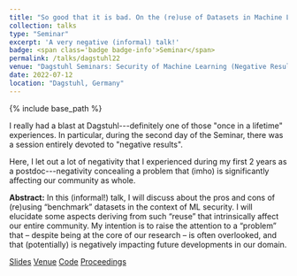 ```yaml
---
title: "So good that it is bad. On the (re)use of Datasets in Machine Learning Security"
collection: talks
type: "Seminar"
excerpt: 'A very negative (informal) talk!'
badge: <span class='badge badge-info'>Seminar</span>
permalink: /talks/dagstuhl22
venue: "Dagstuhl Seminars: Security of Machine Learning (Negative Results)"
date: 2022-07-12
location: "Dagstuhl, Germany"
---
```

{% include base_path %}

I really had a blast at Dagstuhl---definitely one of those "once in a lifetime" experiences. In particular, during the second day of the Seminar, there was a session entirely devoted to "negative results". 

Here, I let out a lot of negativity that I experienced during my first 2 years as a postdoc---negativity concealing a problem that (imho) is significantly affecting our community as whole.

<b>Abstract:</b> In this (informal!) talk, I will discuss about the pros and cons of (re)using “benchmark” datasets in the context of ML security. I will elucidate some aspects  deriving from such “reuse”  that intrinsically affect our entire community. My intention is to raise the attention to a “problem” that – despite being at the core of our research – is often overlooked, and that (potentially) is negatively impacting future developments in our domain.

<a class="btn btn-outline-primary my-1 mr-1 btn-sm" href="{{ base_path }}/files/talks/dagstuhl22.pdf" target="_blank" rel="noopener">Slides</a> 
<a class="btn btn-outline-primary my-1 mr-1 btn-sm" href="https://www.dagstuhl.de/en/program/calendar/semhp/?semnr=22281" target="_blank" rel="noopener">Venue</a> 
<a class="btn btn-outline-primary my-1 mr-1 btn-sm" href="https://github.com/hihey54/dummy-ML_NIDS" target="_blank" rel="noopener">Code</a> 
<a class="btn btn-outline-primary my-1 mr-1 btn-sm" href="https://drops.dagstuhl.de/opus/volltexte/2023/17611/pdf/dagrep_v012_i007_p041_22281.pdf#page=6" target="_blank" rel="noopener">Proceedings</a> 

